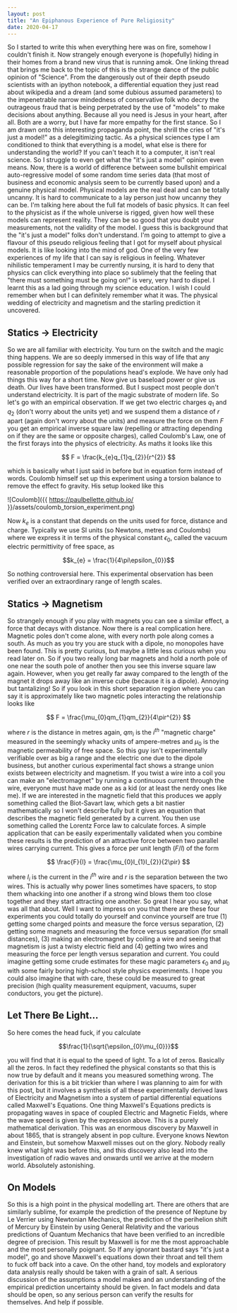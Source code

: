```yaml
---
layout: post
title: "An Epiphanous Experience of Pure Religiosity"
date: 2020-04-17
---
```


So I started to write this when everything here was on fire, somehow I couldn't finish it. Now strangely enough everyone is (hopefully) hiding in their homes from a brand new virus that is running amok. One linking thread that brings me back to the topic of this is the strange dance of the public opinion of "Science". From the dangerously out of their depth pseudo scientists with an ipython notebook, a differential equation they just read about wikipedia and a dream (and some dubious assumed parameters) to the impenetrable narrow mindedness of conservative folk who decry the outrageous fraud that is being perpetrated by the use of "models" to make decisions about anything. Because all you need is Jesus in your heart, after all. Both are a worry, but I have far more empathy for the first stance.
So I am drawn onto this interesting propaganda point, the shrill the cries of "it's just a model!" as a delegitimizing tactic. As a physical sciences type I am conditioned to think that everything is a model, what else is there for understanding the world? If you can't teach it to a computer, it isn't real science. So I struggle to even get what the "it's just a model" opinion even means. Now, there is a world of difference between some bullshit empirical auto-regressive model of some random time series data (that most of business and economic analysis seem to be currently based upon) and a genuine physical model. Physical models are the real deal and can be totally uncanny. It is hard to communicate to a lay person just how uncanny they can be. I'm talking here about the full fat models of basic physics. It can feel to the physicist as if the whole universe is rigged, given how well these models can represent reality. They can be so good that you doubt your measurements, not the validity of the model. I guess this is background that the "it's just a model" folks don't understand. I'm going to attempt to give a flavour of this pseudo religious feeling that I got for myself about physical models. It is like looking into the mind of god. One of the very few experiences of my life that I can say is religious in feeling. Whatever nihilistic temperament I may be currently nursing, it is hard to deny that physics can click everything into place so sublimely that the feeling that "there must something must be going on!" is very, very hard to dispel. I learnt this as a lad going through my science education. I wish I could remember when but I can definitely remember what it was. The physical wedding of electricity and magnetism and the starling prediction it uncovered. 

## Statics -> Electricity

So we are all familiar with electricity. You turn on the switch and the magic thing happens. We are so deeply immersed in this way of life that any possible regression for say the sake of the environment will make a reasonable proportion of the populations head's explode. We have only had things this way for a short time. Now give us baseload power or give us death. Our lives have been transformed. But I suspect most people don't understand electricity. It is part of the magic substrate of modern life. So let's go with an empirical observation. If we get two electric charges $q_{1}$ and $q_{2}$ (don't worry about the units yet) and we suspend them a distance of $r$ apart (again don't worry about the units) and measure the force on them $F$ you get an empirical inverse square law (repelling or attracting depending on if they are the same or opposite charges), called Coulomb's Law, one of the first forays into the physics of electricity. As maths it looks like this

$$ F = \frac{k_{e}q_{1}q_{2}}{r^{2}} $$

which is basically what I just said in before but in equation form instead of words. Coulomb himself set up this experiment using a torsion balance to remove the effect fo gravity. His setup looked like this

![Coulomb]({{ https://paulbellette.github.io/ }}/assets/coulomb_torsion_experiment.png)

Now $k_{e}$ is a constant that depends on the units used for force, distance and charge. Typically we use SI units (so Newtons, metres and Coulombs) where we express it in terms of the physical constant $\epsilon_{0}$, called the vacuum electric permittivity of free space, as

$$k_{e} = \frac{1}{4\pi\epsilon_{0}}$$

So nothing controversial here. This experimental observation has been verified over an extraordinary range of length scales.

## Statics -> Magnetism

So strangely enough if you play with magnets you can see a similar effect, a force that decays with distance. Now there is a real complication here. Magnetic poles don't come alone, with every north pole along comes a south. As much as you try you are stuck with a dipole, no monopoles have been found. This is pretty curious, but maybe a little less curious when you read later on. So if you two really long bar magnets and hold a north pole of one near the south pole of another then you see this inverse square law again. However, when you get really far away compared to the length of the magnet it drops away like an inverse cube (because it is a dipole). Annoying but tantalizing! So if you look in this short separation region where you can say it is approximately like two magnetic poles interacting the relationship looks like

$$ F = \frac{\mu_{0}qm_{1}qm_{2}}{4\pir^{2}} $$

where $r$ is the distance in metres again, $qm_{i}$ is the $i^{th}$ "magnetic charge" measured in the seemingly whacky units of ampere-metres and $\mu_{0}$ is the magnetic permeability of free space. 
So this guy isn't experimentally verifiable over as big a range and the electric one due to the dipole business, but another curious experimental fact shows a strange union exists between electricity and magnetism. If you twist a wire into a coil you can make an "electromagnet" by running a continuous current through the wire, everyone must have made one as a kid (or at least the nerdy ones like me). If we are interested in the magnetic field that this produces we apply something called the Biot-Savart law, which gets a bit nastier mathematically so I won't describe fully but it gives an equation that describes the magnetic field generated by a current. You then use something called the Lorentz Force law to calculate forces. A simple application that can be easily experimentally validated when you combine these results is the prediction of an attractive force between two parallel wires carrying current. This gives a force per unit length ($F/l$) of the form

$$ \frac{F}{l} = \frac{\mu_{0}I_{1}I_{2}}{2\pir} $$

where $I_{i}$ is the current in the $i^{th}$ wire and $r$ is the separation between the two wires. This is actually why power lines sometimes have spacers, to stop them whacking into one another if a strong wind blows them too close together and they start attracting one another.
So great I hear you say, what was all that about. Well I want to impress on you that there are these four experiments you could totally do yourself and convince yourself are true (1) getting some charged points and measure the force versus separation, (2) getting some magnets and measuring the force versus separation (for small distances), (3) making an electromagnet by coiling a wire and seeing that magnetism is just a twisty electric field and (4) getting two wires and measuring the force per length versus separation and current. You could imagine getting some crude estimates for these magic parameters $\epsilon_{0}$ and $\mu_{0}$ with some fairly boring high-school style physics experiments. I hope you could also imagine that with care, these could be measured to great precision (high quality measurement equipment, vacuums, super conductors, you get the picture). 

## Let There Be Light...

So here comes the head fuck, if you calculate

$$\frac{1}{\sqrt{\epsilon_{0}\mu_{0}}}$$

you will find that it is equal to the speed of light. To a lot of zeros. Basically all the zeros. In fact they redefined the physical constants so that this is now true by default and it means you measured something wrong. The derivation for this is a bit trickier than where I was planning to aim for with this post, but it involves a synthesis of all these experimentally derived laws of Electricity and Magnetism into a system of partial differential equations called Maxwell's Equations. One thing Maxwell's Equations predicts is propagating waves in space of coupled Electric and Magnetic Fields, where the wave speed is given by the expression above. This is a purely mathematical derivation. This was an enormous discovery by Maxwell in about 1865, that is strangely absent in pop culture. Everyone knows Newton and Einstein, but somehow Maxwell misses out on the glory. Nobody really knew what light was before this, and this discovery also lead into the investigation of radio waves and onwards until we arrive at the modern world. Absolutely astonishing.

## On Models

So this is a high point in the physical modelling art. There are others that are similarly sublime, for example the prediction of the presence of Neptune by Le Verrier using Newtonian Mechanics, the prediction of the perihelion shift of Mercury by Einstein by using General Relativity and the various predictions of Quantum Mechanics that have been verified to an incredible degree of precision. This result by Maxwell is for me the most approachable and the most personally poignant. So If any ignorant bastard says "it's just a model", go and shove Maxwell's equations down their throat and tell them to fuck off back into a cave. On the other hand, toy models and exploratory data analysis really should be taken with a grain of salt. A serious discussion of the assumptions a model makes and an understanding of the empirical prediction uncertainty should be given. In fact models and data should be open, so any serious person can verify the results for themselves. And help if possible.